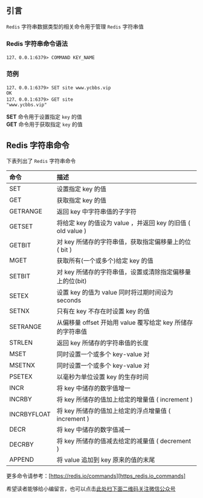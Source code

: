 ## 引言
`Redis` 字符串数据类型的相关命令用于管理 `Redis` 字符串值

### Redis 字符串命令语法 ###

```
127、0.0.1:6379> COMMAND KEY_NAME
```

### 范例 ###

```
127、0.0.1:6379> SET site www.ycbbs.vip 
OK
127、0.0.1:6379> GET site   
"www.ycbbs.vip"
```

 **SET** 命令用于设置指定 `key` 的值  
 **GET** 命令用于获取指定 `key` 的值

## Redis 字符串命令 ##

下表列出了 `Redis` 字符串命令

<table> 
 <thead> 
  <tr> 
   <th align="left">命令</th> 
   <th align="left">描述</th> 
  </tr> 
 </thead> 
 <tbody> 
  <tr> 
   <td align="left"><a rel="nofollow">SET</a></td> 
   <td align="left">设置指定 key 的值</td> 
  </tr> 
  <tr> 
   <td align="left"><a rel="nofollow">GET</a></td> 
   <td align="left">获取指定 key 的值</td> 
  </tr> 
  <tr> 
   <td align="left"><a rel="nofollow">GETRANGE</a></td> 
   <td align="left">返回 key 中字符串值的子字符</td> 
  </tr> 
  <tr> 
   <td align="left"><a rel="nofollow">GETSET</a></td> 
   <td align="left">将给定 key 的值设为 value ，并返回 key 的旧值 ( old value )</td> 
  </tr> 
  <tr> 
   <td align="left"><a rel="nofollow">GETBIT</a></td> 
   <td align="left">对 key 所储存的字符串值，获取指定偏移量上的位 ( bit )</td> 
  </tr> 
  <tr> 
   <td align="left"><a rel="nofollow">MGET</a></td> 
   <td align="left">获取所有(一个或多个)给定 key 的值</td> 
  </tr> 
  <tr> 
   <td align="left"><a rel="nofollow">SETBIT</a></td> 
   <td align="left">对 key 所储存的字符串值，设置或清除指定偏移量上的位(bit)</td> 
  </tr> 
  <tr> 
   <td align="left"><a rel="nofollow">SETEX</a></td> 
   <td align="left">设置 key 的值为 value 同时将过期时间设为 seconds</td> 
  </tr> 
  <tr> 
   <td align="left"><a rel="nofollow">SETNX</a></td> 
   <td align="left">只有在 key 不存在时设置 key 的值</td> 
  </tr> 
  <tr> 
   <td align="left"><a rel="nofollow">SETRANGE</a></td> 
   <td align="left">从偏移量 offset 开始用 value 覆写给定 key 所储存的字符串值</td> 
  </tr> 
  <tr> 
   <td align="left"><a rel="nofollow">STRLEN</a></td> 
   <td align="left">返回 key 所储存的字符串值的长度</td> 
  </tr> 
  <tr> 
   <td align="left"><a rel="nofollow">MSET</a></td> 
   <td align="left">同时设置一个或多个 key-value 对</td> 
  </tr> 
  <tr> 
   <td align="left"><a rel="nofollow">MSETNX</a></td> 
   <td align="left">同时设置一个或多个 key-value 对</td> 
  </tr> 
  <tr> 
   <td align="left"><a rel="nofollow">PSETEX</a></td> 
   <td align="left">以毫秒为单位设置 key 的生存时间</td> 
  </tr> 
  <tr> 
   <td align="left"><a rel="nofollow">INCR</a></td> 
   <td align="left">将 key 中储存的数字值增一</td> 
  </tr> 
  <tr> 
   <td align="left"><a rel="nofollow">INCRBY</a></td> 
   <td align="left">将 key 所储存的值加上给定的增量值 ( increment )</td> 
  </tr> 
  <tr> 
   <td align="left"><a rel="nofollow">INCRBYFLOAT</a></td> 
   <td align="left">将 key 所储存的值加上给定的浮点增量值 ( increment )</td> 
  </tr> 
  <tr> 
   <td align="left"><a rel="nofollow">DECR</a></td> 
   <td align="left">将 key 中储存的数字值减一</td> 
  </tr> 
  <tr> 
   <td align="left"><a rel="nofollow">DECRBY</a></td> 
   <td align="left">将 key 所储存的值减去给定的减量值 ( decrement )</td> 
  </tr> 
  <tr> 
   <td align="left"><a rel="nofollow">APPEND</a></td> 
   <td align="left">将 value 追加到 key 原来的值的末尾</td> 
  </tr> 
 </tbody> 
</table>

更多命令请参考：[https://redis.io/commands][https_redis.io_commands]


[https_redis.io_commands]: https://redis.io/commands


希望读者能够给小编留言，也可以点击[此处扫下面二维码关注微信公众号](https://www.ycbbs.vip/?p=28 "此处扫下面二维码关注微信公众号")
